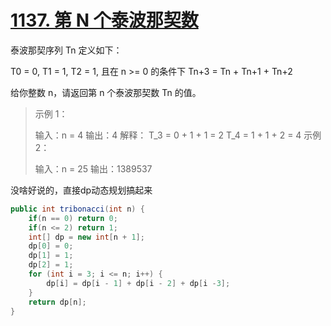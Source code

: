 # [1137. 第 N 个泰波那契数](https://leetcode.cn/problems/n-th-tribonacci-number/)

泰波那契序列 Tn 定义如下： 

T0 = 0, T1 = 1, T2 = 1, 且在 n >= 0 的条件下 Tn+3 = Tn + Tn+1 + Tn+2

给你整数 n，请返回第 n 个泰波那契数 Tn 的值。

> 示例 1：
>
> 输入：n = 4
> 输出：4
> 解释：
> T_3 = 0 + 1 + 1 = 2
> T_4 = 1 + 1 + 2 = 4
> 示例 2：
>
> 输入：n = 25
> 输出：1389537

没啥好说的，直接dp动态规划搞起来

```java
public int tribonacci(int n) {
    if(n == 0) return 0;
    if(n <= 2) return 1;
    int[] dp = new int[n + 1];
    dp[0] = 0;
    dp[1] = 1;
    dp[2] = 1;
    for (int i = 3; i <= n; i++) {
        dp[i] = dp[i - 1] + dp[i - 2] + dp[i -3];
    }
    return dp[n];
}
```